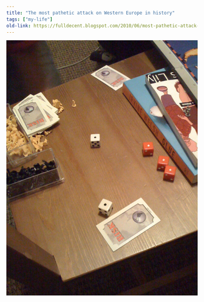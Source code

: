 ```yaml
---
title: "The most pathetic attack on Western Europe in history"
tags: ["my-life"]
old-link: https://fulldecent.blogspot.com/2010/06/most-pathetic-attack-on-western-europe.html
---
```


![The most pathetic attack on Western Europe in history](/assets/images/2010-06-09-most-pathetic-attack-on-western-europe.jpg)
